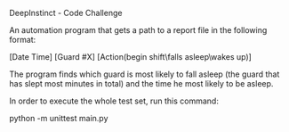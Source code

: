 DeepInstinct - Code Challenge

An automation program that gets a path to a report file in the following format:

[Date Time] [Guard #X] [Action(begin shift\falls asleep\wakes up)]

The program finds which guard is most likely to fall asleep (the guard that has slept most minutes in total) and the time he most likely to be asleep.

In order to execute the whole test set, run this command:

python -m unittest main.py
